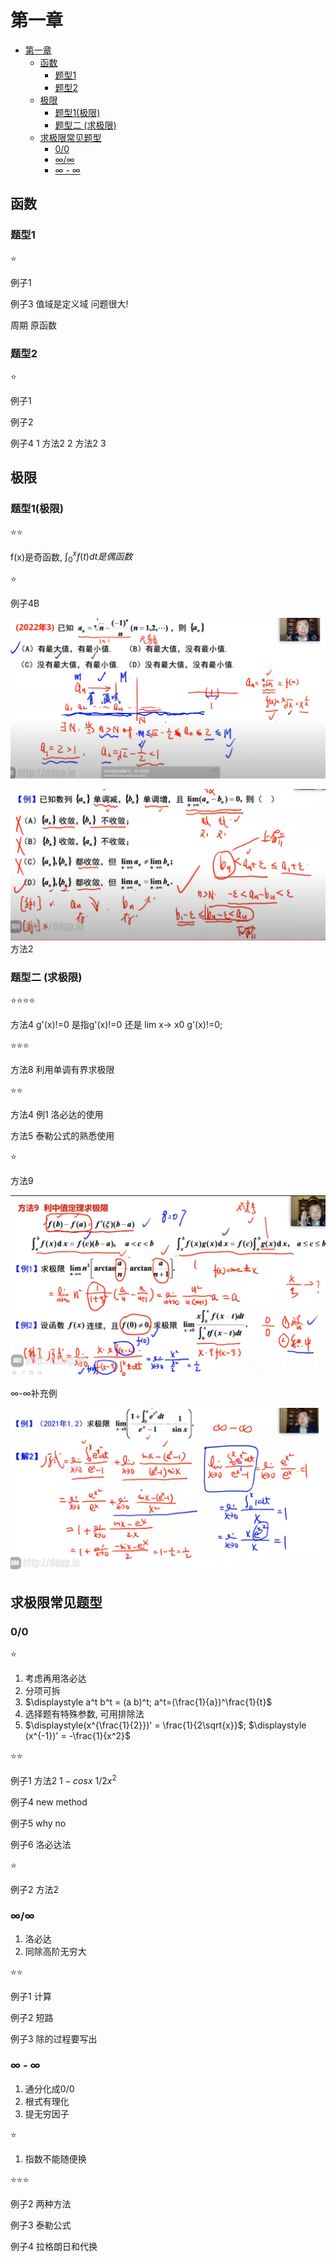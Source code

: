 # 第一章

- [第一章](#第一章)
  - [函数](#函数)
    - [题型1](#题型1)
    - [题型2](#题型2)
  - [极限](#极限)
    - [题型1(极限)](#题型1极限)
    - [题型二 (求极限)](#题型二-求极限)
  - [求极限常见题型](#求极限常见题型)
    - [0/0](#00)
    - [∞/∞](#)
    - [∞ - ∞](#---)

## 函数

### 题型1

⭐

例子1

例子3 值域是定义域 问题很大!

周期 原函数

### 题型2

⭐

例子1

例子2

例子4 1 方法2 2 方法2 3

## 极限

### 题型1(极限)

⭐⭐

f(x)是奇函数, $\int_{0}^{x}f(t)dt是偶函数$

⭐

例子4B

![20220714225036](https://raw.githubusercontent.com/Logible/Image/main/note_image/20220714225036.png)

![20220715204338](https://raw.githubusercontent.com/Logible/Image/main/note_image/20220715204338.png)方法2

### 题型二 (求极限)

⭐⭐⭐⭐

方法4 g'(x)!=0 是指g'(x)!=0 还是 lim x-> x0 g'(x)!=0;

⭐⭐⭐

方法8 利用单调有界求极限

⭐⭐

方法4 例1 洛必达的使用

方法5 泰勒公式的熟悉使用

⭐

方法9

![20220717234622](https://raw.githubusercontent.com/Logible/Image/main/note_image/20220717234622.png)

∞-∞补充例

![20220719012057](https://raw.githubusercontent.com/Logible/Image/main/note_image/20220719012057.png)

## 求极限常见题型

### 0/0

⭐

1. 考虑再用洛必达
2. 分项可拆
3. $\displaystyle a^t b^t = (a b)^t; a^t=(\frac{1}{a})^\frac{1}{t}$
4. 选择题有特殊参数, 可用排除法
5. $\displaystyle(x^{\frac{1}{2}})' = \frac{1}{2\sqrt{x}}$; $\displaystyle (x^{-1})' = -\frac{1}{x^2}$

⭐⭐

例子1 方法2 $1-cosx ~ 1/2x^2$

例子4 new method

例子5 why no

例子6 洛必达法

⭐

例子2 方法2

### ∞/∞

1. 洛必达
2. 同除高阶无穷大

⭐⭐

例子1 计算

例子2 短路

例子3 除的过程要写出

### ∞ - ∞

1. 通分化成0/0
2. 根式有理化
3. 提无穷因子

⭐

1. 指数不能随便换

⭐⭐⭐

例子2 两种方法

例子3 泰勒公式

例子4 拉格朗日和代换

